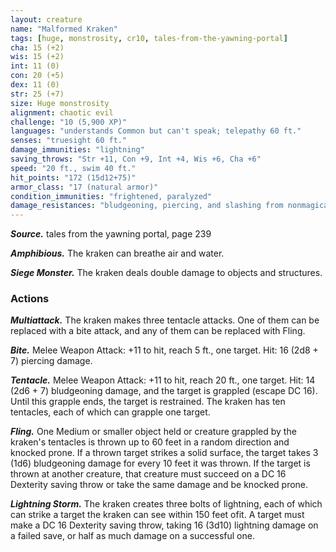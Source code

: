 ```yaml
---
layout: creature
name: "Malformed Kraken"
tags: [huge, monstrosity, cr10, tales-from-the-yawning-portal]
cha: 15 (+2)
wis: 15 (+2)
int: 11 (0)
con: 20 (+5)
dex: 11 (0)
str: 25 (+7)
size: Huge monstrosity
alignment: chaotic evil
challenge: "10 (5,900 XP)"
languages: "understands Common but can't speak; telepathy 60 ft."
senses: "truesight 60 ft."
damage_immunities: "lightning"
saving_throws: "Str +11, Con +9, Int +4, Wis +6, Cha +6"
speed: "20 ft., swim 40 ft."
hit_points: "172 (15d12+75)"
armor_class: "17 (natural armor)"
condition_immunities: "frightened, paralyzed"
damage_resistances: "bludgeoning, piercing, and slashing from nonmagical attacks"
---
```


***Source.*** tales from the yawning portal,  page 239

***Amphibious.*** The kraken can breathe air and water.

***Siege Monster.*** The kraken deals double damage to objects and structures.

### Actions

***Multiattack.*** The kraken makes three tentacle attacks. One of them can be replaced with a bite attack, and any of them can be replaced with Fling.

***Bite.*** Melee Weapon Attack: +11 to hit, reach 5 ft., one target. Hit: 16 (2d8 + 7) piercing damage.

***Tentacle.*** Melee Weapon Attack: +11 to hit, reach 20 ft., one target. Hit: 14 (2d6 + 7) bludgeoning damage, and the target is grappled (escape DC 16). Until this grapple ends, the target is restrained. The kraken has ten tentacles, each of which can grapple one target.

***Fling.*** One Medium or smaller object held or creature grappled by the kraken's tentacles is thrown up to 60 feet in a random direction and knocked prone. If a thrown target strikes a solid surface, the target takes 3 (1d6) bludgeoning damage for every 10 feet it was thrown. If the target is thrown at another creature, that creature must succeed on a DC 16 Dexterity saving throw or take the same damage and be knocked prone.

***Lightning Storm.*** The kraken creates three bolts of lightning, each of which can strike a target the kraken can see within 150 feet ofit. A target must make a DC 16 Dexterity saving throw, taking 16 (3d10) lightning damage on a failed save, or half as much damage on a successful one.